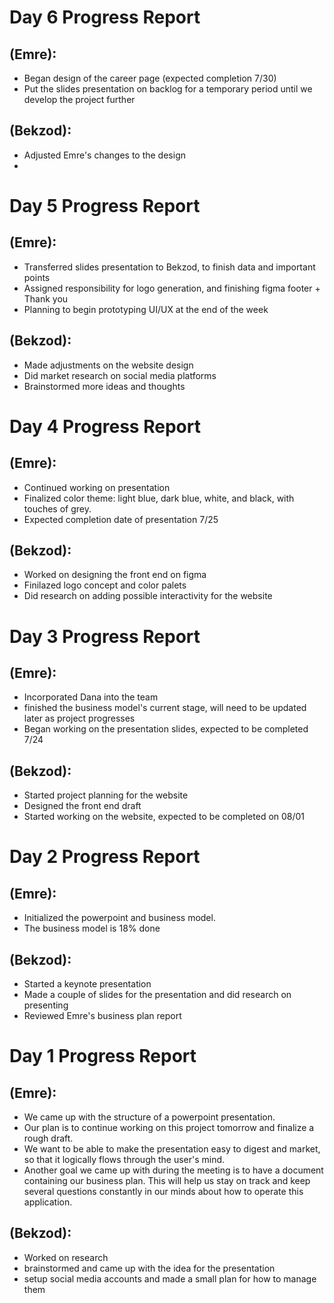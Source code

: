 # Day 6 Progress Report
## (Emre):
- Began design of the career  page (expected completion 7/30)
- Put the slides presentation on backlog for a temporary period until we develop the project further

## (Bekzod):
- Adjusted Emre's changes to the design
- 

# Day 5 Progress Report
## (Emre):
- Transferred slides presentation to Bekzod, to finish data and important points
- Assigned responsibility for logo generation, and finishing figma footer + Thank you
- Planning to begin prototyping UI/UX at the end of the week

## (Bekzod):
- Made adjustments on the website design
- Did market research on social media platforms
- Brainstormed more ideas and thoughts


# Day 4 Progress Report
## (Emre):
- Continued working on presentation
- Finalized color theme: light blue, dark blue, white, and black, with touches of grey.
- Expected completion date of presentation 7/25

## (Bekzod):
- Worked on designing the front end on figma
- Finilazed logo concept and color palets
- Did research on adding possible interactivity for the website

# Day 3 Progress Report
## (Emre):
- Incorporated Dana into the team
- finished the business model's current stage, will need to be updated later as project progresses
- Began working on the presentation slides, expected to be completed 7/24

## (Bekzod):
- Started project planning for the website
- Designed the front end draft
- Started working on the website, expected to be completed on 08/01

# Day 2 Progress Report 
## (Emre):
- Initialized the powerpoint and business model.
- The business model is 18% done

## (Bekzod):
- Started a keynote presentation
- Made a couple of slides for the presentation and did research on presenting
- Reviewed Emre's business plan report

# Day 1 Progress Report 
## (Emre):
- We came up with the structure of a powerpoint presentation.
- Our plan is to continue working on this project tomorrow and finalize a rough draft.
- We want to be able to make the presentation easy to digest and market, so that it logically flows through the user's mind.
- Another goal we came up with during the meeting is to have a document containing our business plan. This will help us stay on track and keep several
  questions constantly in our minds about how to operate this application.
  
## (Bekzod):
- Worked on research
- brainstormed and came up with the idea for the presentation
- setup social media accounts and made a small plan for how to manage them
